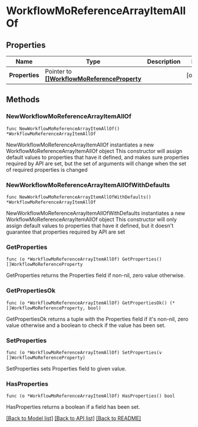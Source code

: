 # WorkflowMoReferenceArrayItemAllOf

## Properties

Name | Type | Description | Notes
------------ | ------------- | ------------- | -------------
**Properties** | Pointer to [**[]WorkflowMoReferenceProperty**](workflow.MoReferenceProperty.md) |  | [optional] 

## Methods

### NewWorkflowMoReferenceArrayItemAllOf

`func NewWorkflowMoReferenceArrayItemAllOf() *WorkflowMoReferenceArrayItemAllOf`

NewWorkflowMoReferenceArrayItemAllOf instantiates a new WorkflowMoReferenceArrayItemAllOf object
This constructor will assign default values to properties that have it defined,
and makes sure properties required by API are set, but the set of arguments
will change when the set of required properties is changed

### NewWorkflowMoReferenceArrayItemAllOfWithDefaults

`func NewWorkflowMoReferenceArrayItemAllOfWithDefaults() *WorkflowMoReferenceArrayItemAllOf`

NewWorkflowMoReferenceArrayItemAllOfWithDefaults instantiates a new WorkflowMoReferenceArrayItemAllOf object
This constructor will only assign default values to properties that have it defined,
but it doesn't guarantee that properties required by API are set

### GetProperties

`func (o *WorkflowMoReferenceArrayItemAllOf) GetProperties() []WorkflowMoReferenceProperty`

GetProperties returns the Properties field if non-nil, zero value otherwise.

### GetPropertiesOk

`func (o *WorkflowMoReferenceArrayItemAllOf) GetPropertiesOk() (*[]WorkflowMoReferenceProperty, bool)`

GetPropertiesOk returns a tuple with the Properties field if it's non-nil, zero value otherwise
and a boolean to check if the value has been set.

### SetProperties

`func (o *WorkflowMoReferenceArrayItemAllOf) SetProperties(v []WorkflowMoReferenceProperty)`

SetProperties sets Properties field to given value.

### HasProperties

`func (o *WorkflowMoReferenceArrayItemAllOf) HasProperties() bool`

HasProperties returns a boolean if a field has been set.


[[Back to Model list]](../README.md#documentation-for-models) [[Back to API list]](../README.md#documentation-for-api-endpoints) [[Back to README]](../README.md)


